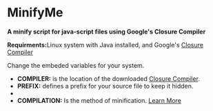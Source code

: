 <h1>MinifyMe</h1>
<strong>A minify script for java-script files using Google's Closure Compiler</strong>

<p><strong>Requirments:</strong>Linux system with Java installed, and Google's <a target="_blank" href="https://developers.google.com/closure/compiler/">Closure Compiler</a></p>

<p>Change the embeded variables for your system.</p>
<ul>
<li><strong>COMPILER:</strong> is the location of the downloaded <a target="_blank" href="https://developers.google.com/closure/compiler/">Closure Compiler</a>.</li>
<li><strong>PREFIX:</strong> defines a prefix for your source file to keep it hidden.<li>
<li><strong>COMPILATION:</strong> Is the method of minification. <a target="_blank" href="https://developers.google.com/closure/compiler/docs/compilation_levels">Learn More</a></li>

<ul>
